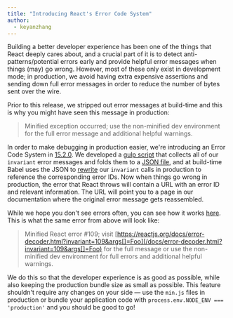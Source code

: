 ```yaml
---
title: "Introducing React's Error Code System"
author:
  - keyanzhang
---
```


Building a better developer experience has been one of the things that React deeply cares about, and a crucial part of it is to detect anti-patterns/potential errors early and provide helpful error messages when things (may) go wrong. However, most of these only exist in development mode; in production, we avoid having extra expensive assertions and sending down full error messages in order to reduce the number of bytes sent over the wire.

Prior to this release, we stripped out error messages at build-time and this is why you might have seen this message in production:

> Minified exception occurred; use the non-minified dev environment for the full error message and additional helpful warnings.

In order to make debugging in production easier, we're introducing an Error Code System in [15.2.0](https://github.com/facebook/react/releases/tag/v15.2.0). We developed a [gulp script](https://github.com/facebook/react/blob/master/scripts/error-codes/gulp-extract-errors.js) that collects all of our `invariant` error messages and folds them to a [JSON file](https://github.com/facebook/react/blob/master/scripts/error-codes/codes.json), and at build-time Babel uses the JSON to [rewrite](https://github.com/facebook/react/blob/master/scripts/error-codes/replace-invariant-error-codes.js) our `invariant` calls in production to reference the corresponding error IDs. Now when things go wrong in production, the error that React throws will contain a URL with an error ID and relevant information. The URL will point you to a page in our documentation where the original error message gets reassembled.

While we hope you don't see errors often, you can see how it works [here](/docs/error-decoder.html?invariant=109&args[]=Foo). This is what the same error from above will look like:

> Minified React error #109; visit [https://reactjs.org/docs/error-decoder.html?invariant=109&args[]=Foo](/docs/error-decoder.html?invariant=109&args[]=Foo) for the full message or use the non-minified dev environment for full errors and additional helpful warnings.

We do this so that the developer experience is as good as possible, while also keeping the production bundle size as small as possible. This feature shouldn't require any changes on your side — use the `min.js` files in production or bundle your application code with `process.env.NODE_ENV === 'production'` and you should be good to go!